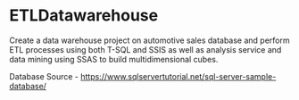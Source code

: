 # ETLDatawarehouse
Create a data warehouse project on automotive sales database and perform ETL processes using both T-SQL and SSIS as well as analysis service and data mining using SSAS to build multidimensional cubes.

Database Source - https://www.sqlservertutorial.net/sql-server-sample-database/
